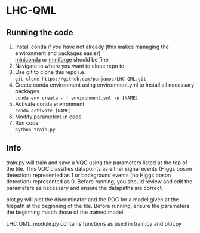 # LHC-QML
## Running the code
1. Install conda if you have not already (this makes managing the environment and packages easier)  
  [miniconda](https://docs.conda.io/en/latest/miniconda.html) or [miniforge](https://github.com/conda-forge/miniforge) should be fine
2. Navigate to where you want to clone repo to
3. Use git to clone this repo i.e.  
	`git clone https://github.com/panjamos/LHC-QML.git`
4. Create conda environment using environment.yml to install all necessary packages  
	`conda env create - f environment.yml -n [NAME]`
5. Activate conda environment  
	`conda activate [NAME]`
6. Modify parameters in code
7. Run code  
	`python train.py`

## Info
train.py will train and save a VQC using the parameters listed at the top of the tile. This VQC classifies datapoints as either signal events (Higgs boson detection) represented as 1 or background events (no Higgs boson detection) represented as 0. Before running, you should review and edit the parameters as necessary and ensure the datapaths are correct.  
  
plot.py will plot the discriminator and the ROC for a model given at the filepath at the beginning of the file. Before running, ensure the parameters the beginning match those of the trained model.  
  
LHC_QML_module.py contains functions as used in train.py and plot.py
